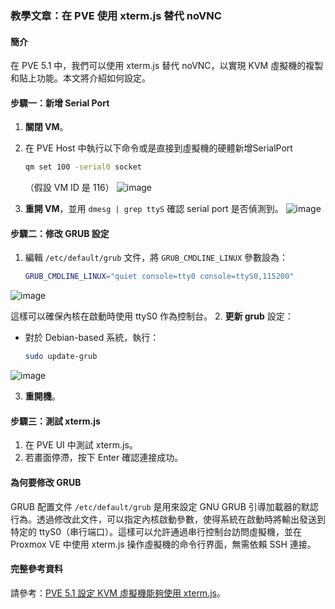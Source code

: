 ### 教學文章：在 PVE 使用 xterm.js 替代 noVNC

#### 簡介
在 PVE 5.1 中，我們可以使用 xterm.js 替代 noVNC，以實現 KVM 虛擬機的複製和貼上功能。本文將介紹如何設定。

#### 步驟一：新增 Serial Port
1. **關閉 VM**。
2. 在 PVE Host 中執行以下命令或是直接到虛擬機的硬體新增SerialPort 
   ```bash
   qm set 100 -serial0 socket
   ```
   （假設 VM ID 是 116）
![image](https://github.com/hhjjy/hhjjy.github.io/assets/45664168/b596e805-8d8f-4440-aa37-b848d83412bb)

3. **重開 VM**，並用 `dmesg | grep ttyS` 確認 serial port 是否偵測到。
![image](https://github.com/hhjjy/hhjjy.github.io/assets/45664168/2bd3313c-0d5d-4d8a-ac2c-72f677daec44)

#### 步驟二：修改 GRUB 設定
1. 編輯 `/etc/default/grub` 文件，將 `GRUB_CMDLINE_LINUX` 參數設為：
   ```bash
   GRUB_CMDLINE_LINUX="quiet console=tty0 console=ttyS0,115200"
   ```
![image](https://github.com/hhjjy/hhjjy.github.io/assets/45664168/f0322d3e-ca60-4f28-9757-7971033cc137)

   這樣可以確保內核在啟動時使用 ttyS0 作為控制台。
2. **更新 grub** 設定：
   - 對於 Debian-based 系統，執行：
     ```bash
     sudo update-grub
     ```
![image](https://github.com/hhjjy/hhjjy.github.io/assets/45664168/18ffdc33-089d-4007-b4ef-519db209d1e6)

3. **重開機**。

#### 步驟三：測試 xterm.js
1. 在 PVE UI 中測試 xterm.js。
2. 若畫面停滯，按下 Enter 確認連接成功。

#### 為何要修改 GRUB
GRUB 配置文件 `/etc/default/grub` 是用來設定 GNU GRUB 引導加載器的默認行為。透過修改此文件，可以指定內核啟動參數，使得系統在啟動時將輸出發送到特定的 ttyS0（串行端口）。這樣可以允許通過串行控制台訪問虛擬機，並在 Proxmox VE 中使用 xterm.js 操作虛擬機的命令行界面，無需依賴 SSH 連接。

#### 完整參考資料
請參考：[PVE 5.1 設定 KVM 虛擬機能夠使用 xterm.js](https://www.pigo.idv.tw/archives/3261)。